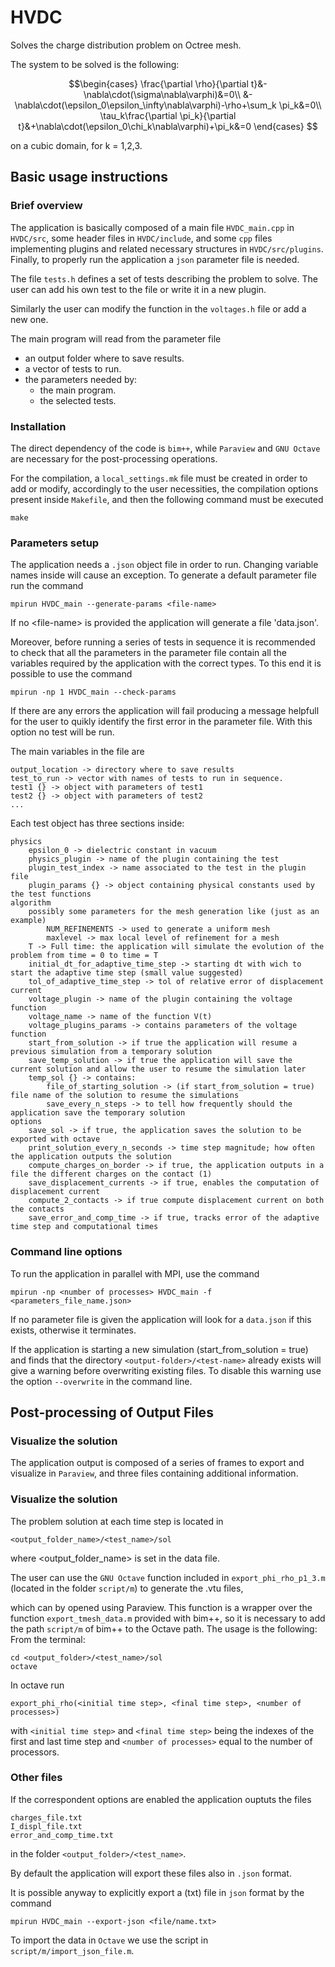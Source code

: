 # HVDC

Solves the charge distribution problem on Octree mesh.

The system to be solved is the following:
```math
\begin{cases}
    \frac{\partial \rho}{\partial t}&-\nabla\cdot(\sigma\nabla\varphi)&=0\\
    &-\nabla\cdot(\epsilon_0\epsilon_\infty\nabla\varphi)-\rho+\sum_k \pi_k&=0\\
    \tau_k\frac{\partial \pi_k}{\partial t}&+\nabla\cdot(\epsilon_0\chi_k\nabla\varphi)+\pi_k&=0
\end{cases} 
```
on a cubic domain, for k = 1,2,3.

## Basic usage instructions
### Brief overview
The application is basically composed of a main file `HVDC_main.cpp` in `HVDC/src`, some header files in `HVDC/include`, and some `cpp` files implementing plugins and related necessary structures in `HVDC/src/plugins`. Finally, to properly run the application a `json` parameter file is needed.

The file `tests.h` defines a set of tests describing the problem to solve. The user can add his own test to the file or write it in a new plugin.

Similarly the user can modify the function in the `voltages.h` file or add a new one.

The main program will read from the parameter file
- an output folder where to save results.
- a vector of tests to run.
- the parameters needed by:
  - the main program.
  - the selected tests.

### Installation
The direct dependency of the code is `bim++`, while `Paraview` and `GNU Octave` are necessary
for the post-processing operations. 

For the compilation, a `local_settings.mk` file must be created in order to add or modify, 
accordingly to the user necessities, the compilation options present inside `Makefile`, 
and then the following command must be executed 
```
make
```

### Parameters setup
The application needs a `.json` object file in order to run. Changing variable names inside will cause an exception.
To generate a default parameter file run the command
```
mpirun HVDC_main --generate-params <file-name>
```
If no \<file-name\> is provided the application will generate a file 'data.json'.

Moreover, before running a series of tests in sequence it is recommended to check that all the parameters in the parameter file contain all the variables required by the application with the correct types. To this end it is possible to use the command
```
mpirun -np 1 HVDC_main --check-params
```
If there are any errors the application will fail producing a message helpfull for the user to quikly identify the first error in the parameter file.
With this option no test will be run.

The main variables in the file are
```
output_location -> directory where to save results
test_to_run -> vector with names of tests to run in sequence. 
test1 {} -> object with parameters of test1
test2 {} -> object with parameters of test2
...
```
Each test object has three sections inside:
```
physics
    epsilon_0 -> dielectric constant in vacuum
    physics_plugin -> name of the plugin containing the test
    plugin_test_index -> name associated to the test in the plugin file
    plugin_params {} -> object containing physical constants used by the test functions
algorithm
    possibly some parameters for the mesh generation like (just as an example)
        NUM_REFINEMENTS -> used to generate a uniform mesh
        maxlevel -> max local level of refinement for a mesh
    T -> Full time: the application will simulate the evolution of the problem from time = 0 to time = T
    initial_dt_for_adaptive_time_step -> starting dt with wich to start the adaptive time step (small value suggested)
    tol_of_adaptive_time_step -> tol of relative error of displacement current
    voltage_plugin -> name of the plugin containing the voltage function
    voltage_name -> name of the function V(t)
    voltage_plugins_params -> contains parameters of the voltage function
    start_from_solution -> if true the application will resume a previous simulation from a temporary solution
    save_temp_solution -> if true the application will save the current solution and allow the user to resume the simulation later
    temp_sol {} -> contains:
        file_of_starting_solution -> (if start_from_solution = true) file name of the solution to resume the simulations
        save_every_n_steps -> to tell how frequently should the application save the temporary solution
options
    save_sol -> if true, the application saves the solution to be exported with octave
    print_solution_every_n_seconds -> time step magnitude; how often the application outputs the solution
    compute_charges_on_border -> if true, the application outputs in a file the different charges on the contact (1)
    save_displacement_currents -> if true, enables the computation of displacement current
    compute_2_contacts -> if true compute displacement current on both the contacts
    save_error_and_comp_time -> if true, tracks error of the adaptive time step and computational times
```


### Command line options

To run the application in parallel with MPI, use the command

```
mpirun -np <number of processes> HVDC_main -f <parameters_file_name.json>
```
If no parameter file is given the application will look for a `data.json` if this exists, otherwise it terminates.

If the application is starting a new simulation (start_from_solution = true) and finds that the directory `<output-folder>/<test-name>` already exists will give a warning before overwriting existing files. To disable this warning use the option `--overwrite` in the command line.

## Post-processing of Output Files
### Visualize the solution

The application output is composed of a series of frames to export and visualize in `Paraview`, and three files containing additional information.

### Visualize the solution

The problem solution at each time step is located in 
```
<output_folder_name>/<test_name>/sol
```
where \<output_folder_name\> is set in the data file.

The user can use the `GNU Octave` function included in `export_phi_rho_p1_3.m` 
(located in the  folder `script/m`) to generate the .vtu files,

which can by opened using Paraview. This function is a wrapper over the function `export_tmesh_data.m`
provided with bim++, so it is necessary to add the path `script/m` of bim++ to the Octave path. 
The usage is the following:
From the terminal:
```
cd <output_folder>/<test_name>/sol
octave
```
In octave run
```
export_phi_rho(<initial time step>, <final time step>, <number of processes>)
```
with `<initial time step>` and `<final time step>` being the indexes of the first and last time step and `<number of processes>` 
equal to the number of processors. 

### Other files

If the correspondent options are enabled the application ouptuts the files
```
charges_file.txt
I_displ_file.txt
error_and_comp_time.txt
```
in the folder `<output_folder>/<test_name>`.

By default the application will export these files also in `.json` format.

It is possible anyway to explicitly export a (txt) file in `json` format by the command
```
mpirun HVDC_main --export-json <file/name.txt>
```
To import the data in `Octave` we use the script in `script/m/import_json_file.m`.
